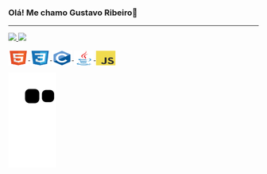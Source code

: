 ### Olá! Me chamo Gustavo Ribeiro👋
-------
<div>
  <a href="https://github.com/devGustavoR">
  <img height="180px"src="https://github-readme-stats.vercel.app/api?username=devGustavoR&show_icons=true&theme=radical&include_all_commits=true&count_private=true"/>
  <img height="140px"src="https://github-readme-stats.vercel.app/api/top-langs/?username=devGustavoR&layout=compact&theme=radical"/>
</div>

<div style="display: inline_block"></br>
  <img align="center" height="30px" width="40" src="https://raw.githubusercontent.com/devicons/devicon/master/icons/html5/html5-original.svg"/>
  <img align="center" height="30px" width="40px" src="https://raw.githubusercontent.com/devicons/devicon/master/icons/css3/css3-original.svg"/>
  <img align="center" height="30px" width="40px" src="https://raw.githubusercontent.com/devicons/devicon/master/icons/c/c-original.svg"/>
  <img align="center" height="30px" width="40px" src="https://raw.githubusercontent.com/devicons/devicon/master/icons/java/java-original.svg"/>
  <img align="center" height="30px" width="40px" src="https://raw.githubusercontent.com/devicons/devicon/master/icons/javascript/javascript-original.svg"/>
</div>

![Snake animation](https://github.com/rafaballerini/rafaballerini/blob/output/github-contribution-grid-snake.svg)

###
